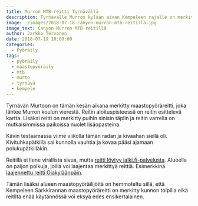 ```yaml
---
title: Murron MTB-reitti Tyrnävällä
description: Tyrnävälle Murron kylään aivan Kempeleen rajalle on merkitty 6,76 kilometrin pituinen maastopyöräilyreitti.
image: ./images/2018-07-18-canyon-murron-mtb-reitilla.jpg
image_text: Canyon Murron MTB-reitillä
author: Jarkko Tervonen
date: 2018-07-19 10:00:00
categories:
  - Pyöräily
tags:
  - pyöräily
  - maastopyöräily
  - mtb
  - murto
  - tyrnävä
  - kempele
---
```

Tyrnävän Murtoon on tämän kesän aikana merkitty maastopyöräreitti, joka lähtee Murron koulun vierestä. Reitin aloituspisteessä on reitin esittelevä kartta. Lisäksi reitti on merkitty puihin sinisin täplin ja reitin varrella on mutkaisimmissa paikoissa nuolet lisäopasteina.

Kävin testaamassa viime viikolla tämän radan ja kivaahan siellä oli. Kivituhkapätkillä sai kunnolla vauhtia ja kovaa pääsi ajamaan polukupätkilläkin.

Reitillä ei liene virallista sivua, mutta [reitti löytyy jalki.fi-palvelusta](https://jalki.fi/routes/1664-murto_mtb-reitti_ver1-gpx). Alueella on paljon polkuja, joilla voi laajentaa merkittyä reittiä. Esimerkkinä [laajennettu reitti Ojakyläänpäin](https://jalki.fi/reitit/1781-murto-mtb-extended-gpx).

Tämän lisäksi alueen maastopyöräilijöitä on hemmoteltu sillä, että Kempeleen Sarkkirannan maastopyöräreitti on merkitty kunnon tolpilla eikä reitiltä enää käytännössä voi eksyä edes ensikertalainen.
